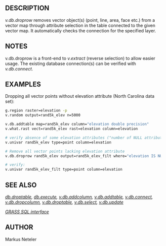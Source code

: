 ## DESCRIPTION

*v.db.droprow* removes vector object(s) (point, line, area, face etc.)
from a vector map through attribute selection in the table connected to
the given vector map. It automatically checks the connection for the
specified layer.

## NOTES

v.db.droprow is a front-end to *v.extract* (reverse selection) to allow
easier usage. The existing database connection(s) can be verified with
*v.db.connect*.

## EXAMPLES

Dropping all vector points without elevation attribute (North Carolina
data set):

```bash
g.region raster=elevation -p
v.random output=rand5k_elev n=5000

v.db.addtable map=rand5k_elev column="elevation double precision"
v.what.rast vect=rand5k_elev rast=elevation column=elevation

# verify absence of some elevation attributes ("number of NULL attributes"):
v.univar rand5k_elev type=point column=elevation

# Remove all vector points lacking elevation attribute
v.db.droprow rand5k_elev output=rand5k_elev_filt where="elevation IS NULL"

# verify:
v.univar rand5k_elev_filt type=point column=elevation
```

## SEE ALSO

*[db.droptable](db.droptable.md), [db.execute](db.execute.md),
[v.db.addcolumn](v.db.addcolumn.md), [v.db.addtable](v.db.addtable.md),
[v.db.connect](v.db.connect.md), [v.db.dropcolumn](v.db.dropcolumn.md),
[v.db.droptable](v.db.droptable.md), [v.db.select](v.db.select.md),
[v.db.update](v.db.update.md)*

*[GRASS SQL interface](sql.md)*

## AUTHOR

Markus Neteler
